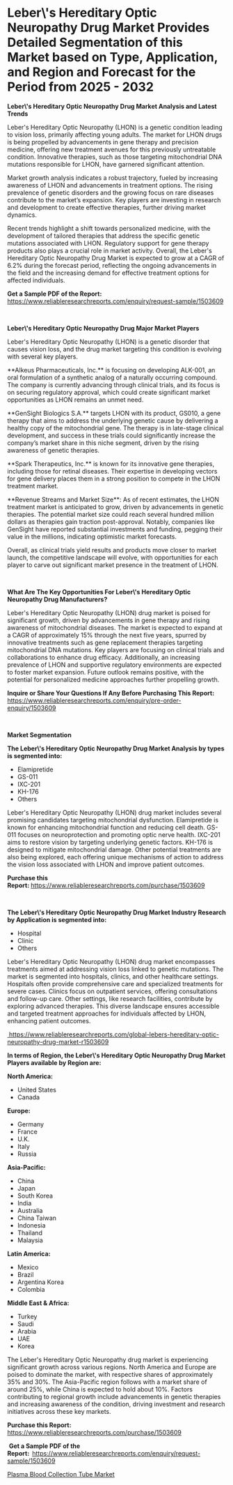 <p><h1>Leber\'s Hereditary Optic Neuropathy Drug Market Provides Detailed Segmentation of this Market based on Type, Application, and Region and Forecast for the Period from 2025 - 2032</h1></p><p><strong>Leber\'s Hereditary Optic Neuropathy Drug Market Analysis and Latest Trends</strong></p>
<p><p>Leber's Hereditary Optic Neuropathy (LHON) is a genetic condition leading to vision loss, primarily affecting young adults. The market for LHON drugs is being propelled by advancements in gene therapy and precision medicine, offering new treatment avenues for this previously untreatable condition. Innovative therapies, such as those targeting mitochondrial DNA mutations responsible for LHON, have garnered significant attention.</p><p>Market growth analysis indicates a robust trajectory, fueled by increasing awareness of LHON and advancements in treatment options. The rising prevalence of genetic disorders and the growing focus on rare diseases contribute to the market’s expansion. Key players are investing in research and development to create effective therapies, further driving market dynamics.</p><p>Recent trends highlight a shift towards personalized medicine, with the development of tailored therapies that address the specific genetic mutations associated with LHON. Regulatory support for gene therapy products also plays a crucial role in market activity. Overall, the Leber's Hereditary Optic Neuropathy Drug Market is expected to grow at a CAGR of 6.2% during the forecast period, reflecting the ongoing advancements in the field and the increasing demand for effective treatment options for affected individuals.</p></p>
<p><strong>Get a Sample PDF of the Report:&nbsp;</strong> <a href="https://www.reliableresearchreports.com/enquiry/request-sample/1503609?utm_campaign=2957&utm_medium=2&utm_source=Github&utm_content=ia&utm_term=23032025&utm_id=lebers-hereditary-optic-neuropathy-drug">https://www.reliableresearchreports.com/enquiry/request-sample/1503609</a></p>
<p>&nbsp;</p>
<p><strong>Leber\'s Hereditary Optic Neuropathy Drug Major Market Players</strong></p>
<p><p>Leber's Hereditary Optic Neuropathy (LHON) is a genetic disorder that causes vision loss, and the drug market targeting this condition is evolving with several key players.</p><p>**Alkeus Pharmaceuticals, Inc.** is focusing on developing ALK-001, an oral formulation of a synthetic analog of a naturally occurring compound. The company is currently advancing through clinical trials, and its focus is on securing regulatory approval, which could create significant market opportunities as LHON remains an unmet need.</p><p>**GenSight Biologics S.A.** targets LHON with its product, GS010, a gene therapy that aims to address the underlying genetic cause by delivering a healthy copy of the mitochondrial gene. The therapy is in late-stage clinical development, and success in these trials could significantly increase the company’s market share in this niche segment, driven by the rising awareness of genetic therapies.</p><p>**Spark Therapeutics, Inc.** is known for its innovative gene therapies, including those for retinal diseases. Their expertise in developing vectors for gene delivery places them in a strong position to compete in the LHON treatment market.</p><p>**Revenue Streams and Market Size**: As of recent estimates, the LHON treatment market is anticipated to grow, driven by advancements in genetic therapies. The potential market size could reach several hundred million dollars as therapies gain traction post-approval. Notably, companies like GenSight have reported substantial investments and funding, pegging their value in the millions, indicating optimistic market forecasts.</p><p>Overall, as clinical trials yield results and products move closer to market launch, the competitive landscape will evolve, with opportunities for each player to carve out significant market presence in the treatment of LHON.</p></p>
<p>&nbsp;</p>
<p><strong>What Are The Key Opportunities For Leber\'s Hereditary Optic Neuropathy Drug Manufacturers?</strong></p>
<p><p>Leber's Hereditary Optic Neuropathy (LHON) drug market is poised for significant growth, driven by advancements in gene therapy and rising awareness of mitochondrial diseases. The market is expected to expand at a CAGR of approximately 15% through the next five years, spurred by innovative treatments such as gene replacement therapies targeting mitochondrial DNA mutations. Key players are focusing on clinical trials and collaborations to enhance drug efficacy. Additionally, an increasing prevalence of LHON and supportive regulatory environments are expected to foster market expansion. Future outlook remains positive, with the potential for personalized medicine approaches further propelling growth.</p></p>
<p><strong>Inquire or Share Your Questions If Any Before Purchasing This Report:</strong> <a href="https://www.reliableresearchreports.com/enquiry/pre-order-enquiry/1503609?utm_campaign=2957&utm_medium=2&utm_source=Github&utm_content=ia&utm_term=23032025&utm_id=lebers-hereditary-optic-neuropathy-drug">https://www.reliableresearchreports.com/enquiry/pre-order-enquiry/1503609</a></p>
<p>&nbsp;</p>
<p><strong>Market Segmentation</strong></p>
<p><strong>The Leber\'s Hereditary Optic Neuropathy Drug Market Analysis by types is segmented into:</strong></p>
<p><ul><li>Elamipretide</li><li>GS-011</li><li>IXC-201</li><li>KH-176</li><li>Others</li></ul></p>
<p><p>Leber's Hereditary Optic Neuropathy (LHON) drug market includes several promising candidates targeting mitochondrial dysfunction. Elamipretide is known for enhancing mitochondrial function and reducing cell death. GS-011 focuses on neuroprotection and promoting optic nerve health. IXC-201 aims to restore vision by targeting underlying genetic factors. KH-176 is designed to mitigate mitochondrial damage. Other potential treatments are also being explored, each offering unique mechanisms of action to address the vision loss associated with LHON and improve patient outcomes.</p></p>
<p><strong>Purchase this Report:&nbsp;</strong><a href="https://www.reliableresearchreports.com/purchase/1503609?utm_campaign=2957&utm_medium=2&utm_source=Github&utm_content=ia&utm_term=23032025&utm_id=lebers-hereditary-optic-neuropathy-drug">https://www.reliableresearchreports.com/purchase/1503609</a></p>
<p>&nbsp;</p>
<p><strong>The Leber\'s Hereditary Optic Neuropathy Drug Market Industry Research by Application is segmented into:</strong></p>
<p><ul><li>Hospital</li><li>Clinic</li><li>Others</li></ul></p>
<p><p>Leber's Hereditary Optic Neuropathy (LHON) drug market encompasses treatments aimed at addressing vision loss linked to genetic mutations. The market is segmented into hospitals, clinics, and other healthcare settings. Hospitals often provide comprehensive care and specialized treatments for severe cases. Clinics focus on outpatient services, offering consultations and follow-up care. Other settings, like research facilities, contribute by exploring advanced therapies. This diverse landscape ensures accessible and targeted treatment approaches for individuals affected by LHON, enhancing patient outcomes.</p></p>
<p><a href="https://www.reliableresearchreports.com/global-lebers-hereditary-optic-neuropathy-drug-market-r1503609?utm_campaign=2957&utm_medium=2&utm_source=Github&utm_content=ia&utm_term=23032025&utm_id=lebers-hereditary-optic-neuropathy-drug">&nbsp;https://www.reliableresearchreports.com/global-lebers-hereditary-optic-neuropathy-drug-market-r1503609</a></p>
<p><strong>In terms of Region, the Leber\'s Hereditary Optic Neuropathy Drug Market Players available by Region are:</strong></p>
<p>
    <p> <strong> North America: </strong>
        <ul>
            <li>United States</li>
            <li>Canada</li>
        </ul>
        </p> 
    <p> <strong> Europe: </strong>
        <ul>
            <li>Germany</li>
            <li>France</li>
            <li>U.K.</li>
            <li>Italy</li>
            <li>Russia</li>
        </ul>
        </p> 
    <p> <strong> Asia-Pacific: </strong>
        <ul>
            <li>China</li>
            <li>Japan</li>
            <li>South Korea</li>
            <li>India</li>
            <li>Australia</li>
            <li>China Taiwan</li>
            <li>Indonesia</li>
            <li>Thailand</li>
            <li>Malaysia</li>
        </ul>
        </p> 
    <p> <strong> Latin America: </strong>
        <ul>
            <li>Mexico</li>
            <li>Brazil</li>
            <li>Argentina Korea</li>
            <li>Colombia</li>
        </ul>
        </p> 
    <p> <strong> Middle East & Africa: </strong>
        <ul>
            <li>Turkey</li>
            <li>Saudi</li>
            <li>Arabia</li>
            <li>UAE</li>
            <li>Korea</li>
        </ul>
    </p>
    </p>
<p><p>The Leber's Hereditary Optic Neuropathy drug market is experiencing significant growth across various regions. North America and Europe are poised to dominate the market, with respective shares of approximately 35% and 30%. The Asia-Pacific region follows with a market share of around 25%, while China is expected to hold about 10%. Factors contributing to regional growth include advancements in genetic therapies and increasing awareness of the condition, driving investment and research initiatives across these key markets.</p></p>
<p><strong>Purchase this Report: </strong><a href="https://www.reliableresearchreports.com/purchase/1503609?utm_campaign=2957&utm_medium=2&utm_source=Github&utm_content=ia&utm_term=23032025&utm_id=lebers-hereditary-optic-neuropathy-drug">https://www.reliableresearchreports.com/purchase/1503609</a></p>
<p>&nbsp;<strong>Get a Sample PDF of the Report:&nbsp;&nbsp;</strong><a href="https://www.reliableresearchreports.com/enquiry/request-sample/1503609?utm_campaign=2957&utm_medium=2&utm_source=Github&utm_content=ia&utm_term=23032025&utm_id=lebers-hereditary-optic-neuropathy-drug">https://www.reliableresearchreports.com/enquiry/request-sample/1503609</a></p>
<p><strong></strong></p>
<p><p><a href="https://github.com/briandahm87/Market-Research-Report-List-1/blob/main/plasma-blood-collection-tube-market.md?utm_campaign=2957&utm_medium=2&utm_source=Github&utm_content=ia&utm_term=23032025&utm_id=lebers-hereditary-optic-neuropathy-drug">Plasma Blood Collection Tube Market</a></p></p>